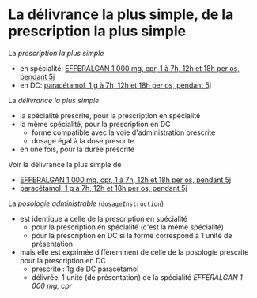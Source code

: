 # La délivrance la plus simple, de la prescription la plus simple

La *prescription la plus simple*

- en spécialité: [EFFERALGAN 1 000 mg, cpr, 1 à 7h, 12h et 18h per os, pendant 5j](MedicationRequest-InLine-Presc-EFFERALGAN.html)
- en DC: [paracétamol, 1 g à 7h, 12h et 18h per os, pendant 5j](MedicationRequest-InLine-presc-Paracetamol.html)

La *délivrance la plus simple*

- la spécialité prescrite, pour la prescription en spécialité
- la même spécialité, pour la prescription en DC
  - forme compatible avec la voie d'administration prescrite
  - dosage égal à la dose prescrite
- en une fois, pour la durée prescrite

Voir la délivrance la plus simple de

- [EFFERALGAN 1 000 mg, cpr, 1 à 7h, 12h et 18h per os, pendant 5j](MedicationDispense-Disp-EFFERALGAN.html)
- [paracétamol, 1 g à 7h, 12h et 18h per os, pendant 5j](MedicationDispense-Disp-EFFERALGAN-presc-DC.html)

La *posologie administrable* (`dosageInstruction`)

- est identique à celle de la prescription en spécialité
  - pour la prescription en spécialité (c'est la même spécialité)
  - pour la prescription en DC si la forme correspond à 1 unité de présentation
- mais elle est exprimée différemment de celle de la posologie prescrite pour la prescription en DC
  - prescrite : 1g de DC paracétamol
  - délivrée: 1 unité (de présentation) de la spécialité *EFFERALGAN 1 000 mg, cpr*
